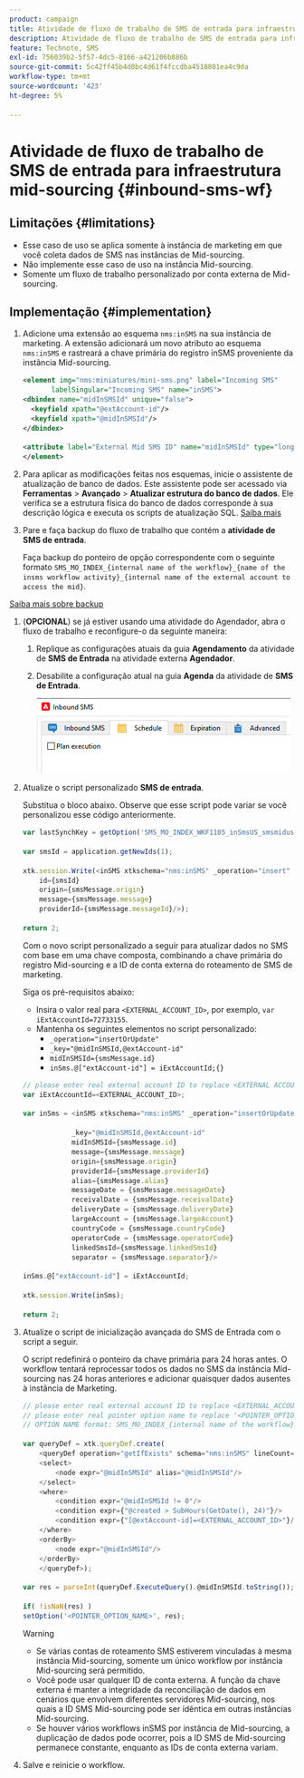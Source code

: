 ```yaml
---
product: campaign
title: Atividade de fluxo de trabalho de SMS de entrada para infraestrutura mid-sourcing
description: Atividade de fluxo de trabalho de SMS de entrada para infraestrutura mid-sourcing
feature: Technote, SMS
exl-id: 756039b2-5f57-4dc5-8166-a421206b886b
source-git-commit: 5c42ff45b4d0bc4d61f4fccdba4518801ea4c9da
workflow-type: tm+mt
source-wordcount: '423'
ht-degree: 5%

---
```


# Atividade de fluxo de trabalho de SMS de entrada para infraestrutura mid-sourcing {#inbound-sms-wf}

## Limitações {#limitations}

* Esse caso de uso se aplica somente à instância de marketing em que você coleta dados de SMS nas instâncias de Mid-sourcing.
* Não implemente esse caso de uso na instância Mid-sourcing.
* Somente um fluxo de trabalho personalizado por conta externa de Mid-sourcing.

## Implementação {#implementation}

1. Adicione uma extensão ao esquema `nms:inSMS` na sua instância de marketing. A extensão adicionará um novo atributo ao esquema `nms:inSMS` e rastreará a chave primária do registro inSMS proveniente da instância Mid-sourcing.

   ```xml
   <element img="nms:miniatures/mini-sms.png" label="Incoming SMS"
          labelSingular="Incoming SMS" name="inSMS">
   <dbindex name="midInSMSId" unique="false">
     <keyfield xpath="@extAccount-id"/>
     <keyfield xpath="@midInSMSId"/>
   </dbindex>
   
   <attribute label="External Mid SMS ID" name="midInSMSId" type="long"/>
   </element>
   ```

1. Para aplicar as modificações feitas nos esquemas, inicie o assistente de atualização de banco de dados. Este assistente pode ser acessado via **Ferramentas** > **Avançado** > **Atualizar estrutura do banco de dados**. Ele verifica se a estrutura física do banco de dados corresponde à sua descrição lógica e executa os scripts de atualização SQL. [Saiba mais](../../configuration/using/updating-the-database-structure.md)

1. Pare e faça backup do fluxo de trabalho que contém a **atividade de SMS de entrada**.

   Faça backup do ponteiro de opção correspondente com o seguinte formato `SMS_MO_INDEX_{internal name of the workflow}_{name of the insms workflow activity}_{internal name of the external account to access the mid}`.

[Saiba mais sobre backup](../../production/using/backup.md)

1. (**OPCIONAL**) se já estiver usando uma atividade do Agendador, abra o fluxo de trabalho e reconfigure-o da seguinte maneira:

   1. Replique as configurações atuais da guia **Agendamento** da atividade de **SMS de Entrada** na atividade externa **Agendador**.

   1. Desabilite a configuração atual na guia **Agenda** da atividade de **SMS de Entrada**.

      ![](assets/inbound_sms_1.png)

1. Atualize o script personalizado **SMS de entrada**.

   Substitua o bloco abaixo. Observe que esse script pode variar se você personalizou esse código anteriormente.

   ```Javascript
   var lastSynchKey = getOption('SMS_MO_INDEX_WKF1105_inSmsUS_smsmidus');
   
   var smsId = application.getNewIds(1);
   
   xtk.session.Write(<inSMS xtkschema="nms:inSMS" _operation="insert"
       id={smsId}
       origin={smsMessage.origin}
       message={smsMessage.message}
       providerId={smsMessage.messageId}/>);
   
   return 2;
   ```

   Com o novo script personalizado a seguir para atualizar dados no SMS com base em uma chave composta, combinando a chave primária do registro Mid-sourcing e a ID de conta externa do roteamento de SMS de marketing.

   Siga os pré-requisitos abaixo:

   * Insira o valor real para `<EXTERNAL_ACCOUNT_ID>`, por exemplo, `var iExtAccountId=72733155`.
   * Mantenha os seguintes elementos no script personalizado:
      * `_operation="insertOrUpdate"`
      * `_key="@midInSMSId,@extAccount-id"`
      * `midInSMSId={smsMessage.id}`
      * `inSms.@["extAccount-id"] = iExtAccountId;{}`

   ```Javascript
   // please enter real external account ID to replace <EXTERNAL ACCOUNT ID>
   var iExtAccountId=<EXTERNAL_ACCOUNT_ID>;
   
   var inSms = <inSMS xtkschema="nms:inSMS" _operation="insertOrUpdate"
   
               _key="@midInSMSId,@extAccount-id"
               midInSMSId={smsMessage.id}
               message={smsMessage.message}
               origin={smsMessage.origin}
               providerId={smsMessage.providerId}
               alias={smsMessage.alias}
               messageDate = {smsMessage.messageDate}
               receivalDate = {smsMessage.receivalDate}
               deliveryDate = {smsMessage.deliveryDate}
               largeAccount = {smsMessage.largeAccount}
               countryCode = {smsMessage.countryCode}
               operatorCode = {smsMessage.operatorCode}
               linkedSmsId={smsMessage.linkedSmsId}
               separator = {smsMessage.separator}/>
   
   inSms.@["extAccount-id"] = iExtAccountId;
   
   xtk.session.Write(inSms);
   
   return 2;
   ```

1. Atualize o script de inicialização avançada do SMS de Entrada com o script a seguir.

   O script redefinirá o ponteiro da chave primária para 24 horas antes. O workflow tentará reprocessar todos os dados no SMS da instância Mid-sourcing nas 24 horas anteriores e adicionar quaisquer dados ausentes à instância de Marketing.

   ```Javascript
   // please enter real external account ID to replace <EXTERNAL_ACCOUNT_ID>
   // please enter real pointer option name to replace '<POINTER_OPTION_NAME>'
   // OPTION NAME format: SMS_MO_INDEX_{internal name of the workflow}_inSms_{internal name of the external account to access the mid}
   
   var queryDef = xtk.queryDef.create(
       <queryDef operation="getIfExists" schema="nms:inSMS" lineCount="1">
       <select>
           <node expr="@midInSMSId" alias="@midInSMSId"/>
       </select>
       <where>
           <condition expr="@midInSMSId != 0"/>
           <condition expr={"@created > SubHours(GetDate(), 24)"}/>
           <condition expr={"[@extAccount-id]=<EXTERNAL_ACCOUNT_ID>"}/>
       </where>
       <orderBy>
           <node expr="@midInSMSId"/>
       </orderBy>
       </queryDef>);
   
   var res = parseInt(queryDef.ExecuteQuery().@midInSMSId.toString());
   
   if( !isNaN(res) )
   setOption('<POINTER_OPTION_NAME>', res);
   ```

   >[!WARNING]
   >
   > * Se várias contas de roteamento SMS estiverem vinculadas à mesma instância Mid-sourcing, somente um único workflow por instância Mid-sourcing será permitido.
   > * Você pode usar qualquer ID de conta externa. A função da chave externa é manter a integridade da reconciliação de dados em cenários que envolvem diferentes servidores Mid-sourcing, nos quais a ID SMS Mid-sourcing pode ser idêntica em outras instâncias Mid-sourcing.
   > * Se houver vários workflows inSMS por instância de Mid-sourcing, a duplicação de dados pode ocorrer, pois a ID SMS de Mid-sourcing permanece constante, enquanto as IDs de conta externa variam.

1. Salve e reinicie o workflow.
